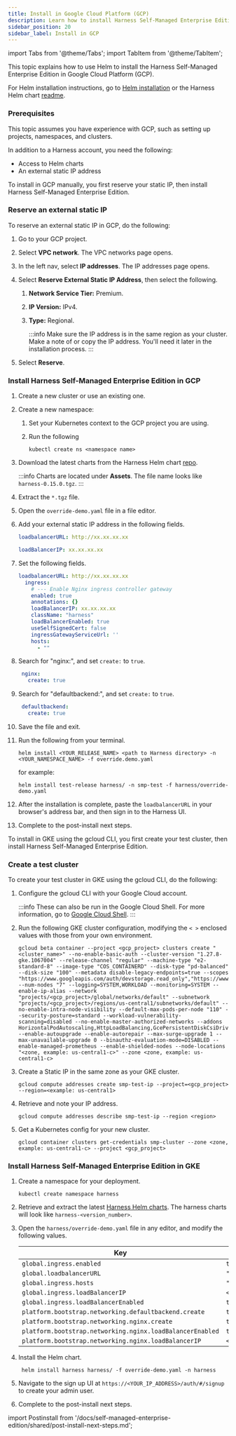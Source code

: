 ```yaml
---
title: Install in Google Cloud Platform (GCP)
description: Learn how to install Harness Self-Managed Enterprise Edition in GCP.
sidebar_position: 20
sidebar_label: Install in GCP
---
```


import Tabs from '@theme/Tabs';
import TabItem from '@theme/TabItem';

<DocsTag  backgroundColor= "#4279fd" text="Harness Demo Feature"  textColor="#ffffff"/>

This topic explains how to use Helm to install the Harness Self-Managed Enterprise Edition in Google Cloud Platform (GCP).

For Helm installation instructions, go to [Helm installation](/docs/self-managed-enterprise-edition/install/install-using-helm) or the Harness Helm chart [readme](https://github.com/harness/helm-charts/tree/main?tab=readme-ov-file#harness-helm-charts).

### Prerequisites

This topic assumes you have experience with GCP, such as setting up projects, namespaces, and clusters.

In addition to a Harness account, you need the following:

- Access to Helm charts
- An external static IP address

<Tabs>
<TabItem value="GCP">

To install in GCP manually, you first reserve your static IP, then install Harness Self-Managed Enterprise Edition.

### Reserve an external static IP

To reserve an external static IP in GCP, do the following:

1. Go to your GCP project.
2. Select **VPC network**. The VPC networks page opens.
3. In the left nav, select **IP addresses**. The IP addresses page opens.
4. Select **Reserve External Static IP Address**, then select the following.
   1. **Network Service Tier:** Premium.
   2. **IP Version:** IPv4.
   3. **Type:** Regional.

      :::info
      Make sure the IP address is in the same region as your cluster. Make a note of or copy the IP address. You'll need it later in the installation process.
      :::

5. Select **Reserve**.

### Install Harness Self-Managed Enterprise Edition in GCP

1. Create a new cluster or use an existing one.

2. Create a new namespace:

   1. Set your Kubernetes context to the GCP project you are using.

   2. Run the following

      ```
      kubectl create ns <namespace name>
      ```

3. Download the latest charts from the Harness Helm chart [repo](https://github.com/harness/helm-charts/releases).

    :::info
    Charts are located under **Assets**. The file name looks like `harness-0.15.0.tgz`.
    :::

4. Extract the `*.tgz` file.

5. Open the `override-demo.yaml` file in a file editor.

6. Add your external static IP address in the following fields.

   ```yaml
   loadbalancerURL: http://xx.xx.xx.xx
   ```

   ```yaml
   loadBalancerIP: xx.xx.xx.xx
   ```

7. Set the following fields.

   ```yaml
   loadbalancerURL: http://xx.xx.xx.xx
     ingress:
       # --- Enable Nginx ingress controller gateway
       enabled: true
       annotations: {}
       loadBalancerIP: xx.xx.xx.xx
       className: "harness"
       loadBalancerEnabled: true
       useSelfSignedCert: false
       ingressGatewayServiceUrl: ''
       hosts:
         - ""
   ```

8. Search for "nginx:", and set `create:` to `true`.

   ```yaml
    nginx:
      create: true
   ```

9. Search for "defaultbackend:", and set `create:` to `true`.

   ```yaml
    defaultbackend:
      create: true
   ```

10. Save the file and exit.

11. Run the following from your terminal.

    ```
    helm install <YOUR_RELEASE_NAME> <path to Harness directory> -n <YOUR_NAMESPACE_NAME> -f override.demo.yaml
    ```

    for example:

    ```
    helm install test-release harness/ -n smp-test -f harness/override-demo.yaml
    ```

12. After the installation is complete, paste the `loadbalancerURL` in your browser's address bar, and then sign in to the Harness UI.

13. Complete to the post-install next steps.

</TabItem>

<TabItem value="GKE with gcloud CLI">

To install in GKE using the gcloud CLI, you first create your test cluster, then install Harness Self-Managed Enterprise Edition.
### Create a test cluster

To create your test cluster in GKE using the gcloud CLI, do the following:

1. Configure the gcloud CLI with your Google Cloud account.

   :::info
   These can also be run in the Google Cloud Shell. For more information, go to [Google Cloud Shell](https://cloud.google.com/shell).
   :::

2. Run the following GKE cluster configuration, modifying the `< >` enclosed values with those from your own environment.

   ```
   gcloud beta container --project <gcp_project> clusters create "<cluster_name>" --no-enable-basic-auth --cluster-version "1.27.8-gke.1067004" --release-channel "regular" --machine-type "e2-standard-8" --image-type "COS_CONTAINERD" --disk-type "pd-balanced" --disk-size "100" --metadata disable-legacy-endpoints=true --scopes "https://www.googleapis.com/auth/devstorage.read_only","https://www.googleapis.com/auth/logging.write","https://www.googleapis.com/auth/monitoring","https://www.googleapis.com/auth/servicecontrol","https://www.googleapis.com/auth/service.management.readonly","https://www.googleapis.com/auth/trace.append" --num-nodes "7" --logging=SYSTEM,WORKLOAD --monitoring=SYSTEM --enable-ip-alias --network "projects/<gcp_project>/global/networks/default" --subnetwork "projects/<gcp_project>/regions/us-central1/subnetworks/default" --no-enable-intra-node-visibility --default-max-pods-per-node "110" --security-posture=standard --workload-vulnerability-scanning=disabled --no-enable-master-authorized-networks --addons HorizontalPodAutoscaling,HttpLoadBalancing,GcePersistentDiskCsiDriver --enable-autoupgrade --enable-autorepair --max-surge-upgrade 1 --max-unavailable-upgrade 0 --binauthz-evaluation-mode=DISABLED --enable-managed-prometheus --enable-shielded-nodes --node-locations "<zone, example: us-central1-c>" --zone <zone, example: us-central1-c>
   ```

3. Create a Static IP in the same zone as your GKE cluster.

   ```
   gcloud compute addresses create smp-test-ip --project=<gcp_project> --region=<example: us-central1>
   ```

4. Retrieve and note your IP address.

   ```
   gcloud compute addresses describe smp-test-ip --region <region>
   ```

5. Get a Kubernetes config for your new cluster.

   ```
   gcloud container clusters get-credentials smp-cluster --zone <zone, example: us-central1-c> --project <gcp_project>
   ```

### Install Harness Self-Managed Enterprise Edition in GKE

1. Create a namespace for your deployment.

   ```
   kubectl create namespace harness
   ```

2. Retrieve and extract the latest [Harness Helm charts](https://github.com/harness/helm-charts/releases). The harness charts will look like `harness-<version_number>`.

3. Open the `harness/override-demo.yaml` file in any editor, and modify the following values.

   | Key                       | Value     |
    | ----------------------------------- | --------------------- |
    | `global.ingress.enabled`| `true`|
    | `global.loadbalancerURL`| `"https://<YOUR_IP_ADDRESS>"` |
    | `global.ingress.hosts`| `""`|
    |`global.ingress.loadBalancerIP`|`<YOUR_IP_ADDRESS>`|
    |`global.ingress.loadBalancerEnabled`|`true`|
    |`platform.bootstrap.networking.defaultbackend.create`|`true`|
    |`platform.bootstrap.networking.nginx.create`|`true`|
    |`platform.bootstrap.networking.nginx.loadBalancerEnabled`|`true`|
    |`platform.bootstrap.networking.nginx.loadBalancerIP`|`<YOUR_IP_ADDRESS>`|

4. Install the Helm chart.

   ```
    helm install harness harness/ -f override-demo.yaml -n harness
    ```

5. Navigate to the sign up UI at `https://<YOUR_IP_ADDRESS>/auth/#/signup` to create your admin user.

6. Complete to the post-install next steps.

</TabItem>
</Tabs>

import Postinstall from '/docs/self-managed-enterprise-edition/shared/post-install-next-steps.md';

<Postinstall />

